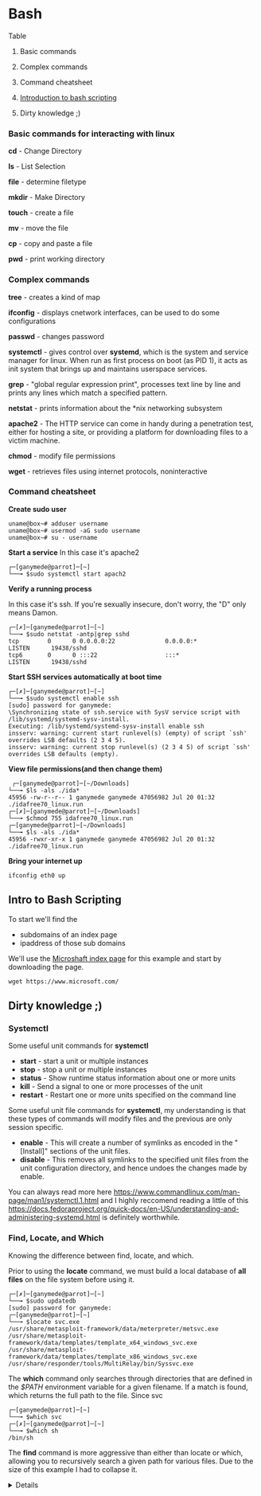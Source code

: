 # Bash

Table

1. Basic commands

2. Complex commands

3. Command cheatsheet

4. [Introduction to bash scripting](#bash_scripting)
5. Dirty knowledge ;)




### Basic commands for interacting with linux

**cd** - Change Directory

**ls** - List Selection

**file** - determine filetype

**mkdir** - Make Directory

**touch** - create a file

**mv** - move the file

**cp** - copy and paste a file

**pwd** - print working directory


### Complex commands

**tree** - creates a kind of map

**ifconfig** - displays cnetwork interfaces, can be used to do some configurations

**passwd** - changes password

**systemctl** - gives control over **systemd**, which is the system and service manager for linux. When run as first process on boot (as PID 1), it acts as init system that brings up and maintains userspace services.

**grep** - "global regular expression print", processes text line by line and prints any lines which match a specified pattern.

**netstat** - prints information about the \*nix networking subsystem

**apache2** - The HTTP service can come in handy during a penetration test, either for hosting a site,
or providing a platform for downloading files to a victim machine.

**chmod** - modify file permissions

**wget** - retrieves files using internet protocols, noninteractive

### Command cheatsheet


**Create sudo user**
~~~
uname@box~# adduser username
uname@box~# usermod -aG sudo username
uname@box~# su - username
~~~

**Start a service**
In this case it's apache2
~~~
┌─[ganymede@parrot]─[~]
└──╼ $sudo systemctl start apach2
~~~

**Verify a running process**

In this case it's ssh. If you're sexually insecure, don't worry, the "D" only means Damon.
~~~
┌─[✗]─[ganymede@parrot]─[~]
└──╼ $sudo netstat -antp|grep sshd
tcp        0      0 0.0.0.0:22              0.0.0.0:*               LISTEN      19438/sshd          
tcp6       0      0 :::22                   :::*                    LISTEN      19438/sshd
~~~


**Start SSH services automatically at boot time**
~~~
┌─[✗]─[ganymede@parrot]─[~]
└──╼ $sudo systemctl enable ssh
[sudo] password for ganymede: 
\Synchronizing state of ssh.service with SysV service script with /lib/systemd/systemd-sysv-install.
Executing: /lib/systemd/systemd-sysv-install enable ssh
insserv: warning: current start runlevel(s) (empty) of script `ssh' overrides LSB defaults (2 3 4 5).
insserv: warning: current stop runlevel(s) (2 3 4 5) of script `ssh' overrides LSB defaults (empty).
~~~

**View file permissions(and then change them)**
~~~
 ┌─[ganymede@parrot]─[~/Downloads]
└──╼ $ls -als ./ida*
45956 -rw-r--r-- 1 ganymede ganymede 47056982 Jul 20 01:32 ./idafree70_linux.run
┌─[✗]─[ganymede@parrot]─[~/Downloads]
└──╼ $chmod 755 idafree70_linux.run
┌─[ganymede@parrot]─[~/Downloads]
└──╼ $ls -als ./ida*
45956 -rwxr-xr-x 1 ganymede ganymede 47056982 Jul 20 01:32 ./idafree70_linux.run
~~~

**Bring your internet up**
~~~
ifconfig eth0 up
~~~

Intro to Bash Scripting
-

To start we'll find the 
 - subdomains of an index page
 - ipaddress of those sub domains
 
We'll use the  [Microshaft index page](https://www.microsoft.com/) for this example and start by downloading the page.
~~~
wget https://www.microsoft.com/
~~~




















Dirty knowledge ;)
-

### Systemctl

Some useful unit commands for **systemctl** 
 - **start** - start a unit or multiple instances
 - **stop** - stop a unit or multiple instances
 - **status** - Show runtime status information about one or more units
 - **kill** - Send a signal to one or more processes of the unit
 - **restart** - Restart one or more units specified on the command line
 
Some useful unit file commands for **systemctl**, my understanding is that these types of commands will modify files and the previous are only session specific.
- **enable** - This will create a number of symlinks as encoded in the "[Install]" sections of the unit files. 
- **disable** - This removes all symlinks to the specified unit files from the unit configuration directory, and hence undoes the changes made by enable.

 You can always read more here https://www.commandlinux.com/man-page/man1/systemctl.1.html and I highly reccomend reading a little of this https://docs.fedoraproject.org/quick-docs/en-US/understanding-and-administering-systemd.html is definitely worthwhile.

### Find, Locate, and Which
Knowing the difference between find, locate, and which.


Prior to using the **locate** command, we must build a local database of **all files** on the file system before using it.
~~~
┌─[✗]─[ganymede@parrot]─[~]
└──╼ $sudo updatedb
[sudo] password for ganymede: 
┌─[ganymede@parrot]─[~]
└──╼ $locate svc.exe
/usr/share/metasploit-framework/data/meterpreter/metsvc.exe
/usr/share/metasploit-framework/data/templates/template_x64_windows_svc.exe
/usr/share/metasploit-framework/data/templates/template_x86_windows_svc.exe
/usr/share/responder/tools/MultiRelay/bin/Syssvc.exe
~~~

The **which** command only searches through directories that are defined in the *$PATH* environment variable for a  given filename. If a  match is found, which returns the full path to the file. Since svc 

~~~
┌─[ganymede@parrot]─[~]
└──╼ $which svc
┌─[✗]─[ganymede@parrot]─[~]
└──╼ $which sh
/bin/sh
~~~

The **find** command is more aggressive than either than locate or which, allowing you to recursively search a given path for various files. 
Due to the size of this example I had to collapse it.


<details><summary>Details</summary><p>
   
~~~
┌─[✗]─[ganymede@parrot]─[~]
└──╼ $sudo find / -name svc*
/usr/include/rpc/svc_auth.h
/usr/include/rpc/svc.h
/usr/lib/python2.7/dist-packages/samba/dcerpc/svcctl.x86_64-linux-gnu.so
/usr/lib/python2.7/dist-packages/volatility/plugins/malware/svcscan.py
/usr/lib/x86_64-linux-gnu/wine/svchost.exe.so
/usr/lib/x86_64-linux-gnu/wine/fakedlls/svchost.exe
/usr/bin/svcrack
/usr/bin/svcrash
/usr/share/bash-completion/completions/svcadm
/usr/share/regripper/plugins/svcdll.pl
/usr/share/regripper/plugins/svc.pl
/usr/share/regripper/plugins/svchost.pl
/usr/share/regripper/plugins/svc_plus.pl
/usr/share/regripper/plugins/svc2.pl
/usr/share/metasploit-framework/lib/rex/proto/dcerpc/svcctl.rb
/usr/share/metasploit-framework/lib/rex/proto/dcerpc/svcctl
/usr/share/man/man3/svcerr_auth.3.gz
/usr/share/man/man3/svc_freeargs.3.gz
/usr/share/man/man3/svcfd_create.3.gz
/usr/share/man/man3/svc_sendreply.3.gz
/usr/share/man/man3/svc_getreqset.3.gz
/usr/share/man/man3/svc_getargs.3.gz
/usr/share/man/man3/svcerr_progvers.3.gz
/usr/share/man/man3/svcerr_noprog.3.gz
/usr/share/man/man3/svctcp_create.3.gz
/usr/share/man/man3/svc_getcaller.3.gz
/usr/share/man/man3/svcerr_systemerr.3.gz
/usr/share/man/man3/svcerr_decode.3.gz
/usr/share/man/man3/svcerr_weakauth.3.gz
/usr/share/man/man3/svcerr_noproc.3.gz
/usr/share/man/man3/svcudp_create.3.gz
/usr/share/man/man3/svc_unregister.3.gz
/usr/share/man/man3/svc_register.3.gz
/usr/share/man/man3/svc_run.3.gz
/usr/share/man/man3/svc_getreq.3.gz
/usr/share/man/man3/svcudp_bufcreate.3.gz
/usr/share/man/man3/svc_destroy.3.gz
/usr/share/man/man3/svcraw_create.3.gz
/usr/src/linux-headers-4.14.0-parrot13-common/include/linux/sunrpc/svc_xprt.h
/usr/src/linux-headers-4.14.0-parrot13-common/include/linux/sunrpc/svc.h
/usr/src/linux-headers-4.14.0-parrot13-common/include/linux/sunrpc/svcauth.h
/usr/src/linux-headers-4.14.0-parrot13-common/include/linux/sunrpc/svc_rdma.h
/usr/src/linux-headers-4.14.0-parrot13-common/include/linux/sunrpc/svcauth_gss.h
/usr/src/linux-headers-4.14.0-parrot13-common/include/linux/sunrpc/svcsock.h
~~~
</p></details>
